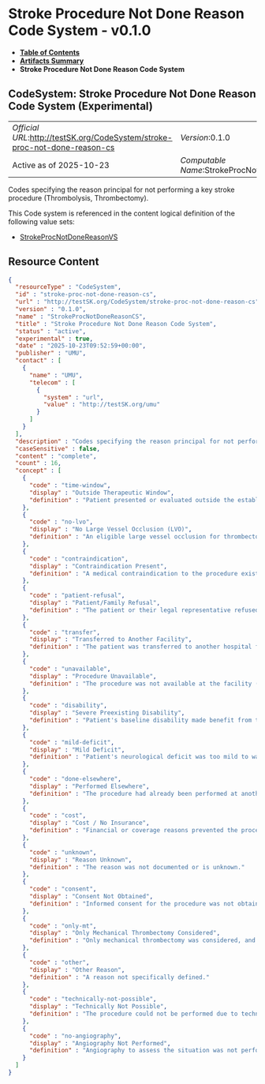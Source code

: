 # Stroke Procedure Not Done Reason Code System - v0.1.0

* [**Table of Contents**](toc.md)
* [**Artifacts Summary**](artifacts.md)
* **Stroke Procedure Not Done Reason Code System**

## CodeSystem: Stroke Procedure Not Done Reason Code System (Experimental) 

| | |
| :--- | :--- |
| *Official URL*:http://testSK.org/CodeSystem/stroke-proc-not-done-reason-cs | *Version*:0.1.0 |
| Active as of 2025-10-23 | *Computable Name*:StrokeProcNotDoneReasonCS |

 
Codes specifying the reason principal for not performing a key stroke procedure (Thrombolysis, Thrombectomy). 

 This Code system is referenced in the content logical definition of the following value sets: 

* [StrokeProcNotDoneReasonVS](ValueSet-stroke-proc-not-done-reason-vs.md)



## Resource Content

```json
{
  "resourceType" : "CodeSystem",
  "id" : "stroke-proc-not-done-reason-cs",
  "url" : "http://testSK.org/CodeSystem/stroke-proc-not-done-reason-cs",
  "version" : "0.1.0",
  "name" : "StrokeProcNotDoneReasonCS",
  "title" : "Stroke Procedure Not Done Reason Code System",
  "status" : "active",
  "experimental" : true,
  "date" : "2025-10-23T09:52:59+00:00",
  "publisher" : "UMU",
  "contact" : [
    {
      "name" : "UMU",
      "telecom" : [
        {
          "system" : "url",
          "value" : "http://testSK.org/umu"
        }
      ]
    }
  ],
  "description" : "Codes specifying the reason principal for not performing a key stroke procedure (Thrombolysis, Thrombectomy).",
  "caseSensitive" : false,
  "content" : "complete",
  "count" : 16,
  "concept" : [
    {
      "code" : "time-window",
      "display" : "Outside Therapeutic Window",
      "definition" : "Patient presented or evaluated outside the established time limit for the procedure."
    },
    {
      "code" : "no-lvo",
      "display" : "No Large Vessel Occlusion (LVO)",
      "definition" : "An eligible large vessel occlusion for thrombectomy was not identified."
    },
    {
      "code" : "contraindication",
      "display" : "Contraindication Present",
      "definition" : "A medical contraindication to the procedure existed (e.g., bleeding risk)."
    },
    {
      "code" : "patient-refusal",
      "display" : "Patient/Family Refusal",
      "definition" : "The patient or their legal representative refused the procedure."
    },
    {
      "code" : "transfer",
      "display" : "Transferred to Another Facility",
      "definition" : "The patient was transferred to another hospital for the procedure."
    },
    {
      "code" : "unavailable",
      "display" : "Procedure Unavailable",
      "definition" : "The procedure was not available at the facility (e.g., lack of equipment, staff)."
    },
    {
      "code" : "disability",
      "display" : "Severe Preexisting Disability",
      "definition" : "Patient's baseline disability made benefit from the procedure unlikely."
    },
    {
      "code" : "mild-deficit",
      "display" : "Mild Deficit",
      "definition" : "Patient's neurological deficit was too mild to warrant the procedure."
    },
    {
      "code" : "done-elsewhere",
      "display" : "Performed Elsewhere",
      "definition" : "The procedure had already been performed at another facility prior to arrival/transfer."
    },
    {
      "code" : "cost",
      "display" : "Cost / No Insurance",
      "definition" : "Financial or coverage reasons prevented the procedure."
    },
    {
      "code" : "unknown",
      "display" : "Reason Unknown",
      "definition" : "The reason was not documented or is unknown."
    },
    {
      "code" : "consent",
      "display" : "Consent Not Obtained",
      "definition" : "Informed consent for the procedure was not obtained."
    },
    {
      "code" : "only-mt",
      "display" : "Only Mechanical Thrombectomy Considered",
      "definition" : "Only mechanical thrombectomy was considered, and thrombolysis was not performed."
    },
    {
      "code" : "other",
      "display" : "Other Reason",
      "definition" : "A reason not specifically defined."
    },
    {
      "code" : "technically-not-possible",
      "display" : "Technically Not Possible",
      "definition" : "The procedure could not be performed due to technical or anatomical challenges."
    },
    {
      "code" : "no-angiography",
      "display" : "Angiography Not Performed",
      "definition" : "Angiography to assess the situation was not performed."
    }
  ]
}

```
